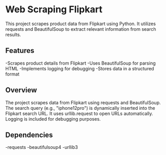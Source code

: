 # Web Scraping Flipkart

This project scrapes product data from Flipkart using Python. It utilizes requests and BeautifulSoup to extract relevant information from search results.

## Features
-Scrapes product details from Flipkart
-Uses BeautifulSoup for parsing HTML
-Implements logging for debugging
-Stores data in a structured format

## Overview
The project scrapes data from Flipkart using requests and BeautifulSoup.
The search query (e.g., "iphone12pro") is dynamically inserted into the Flipkart search URL.
It uses urllib.request to open URLs automatically.
Logging is included for debugging purposes.

## Dependencies
-requests
-beautifulsoup4
-urllib3
